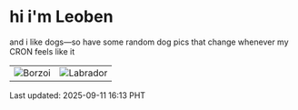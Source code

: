 # hi i'm Leoben

and i like dogs—so have some random dog pics that change whenever my CRON feels like it

|  |  |
|--------|----------|
| ![Borzoi](https://random-dog-vercel.vercel.app/api/random-borzoi?v=1757578410) | ![Labrador](https://random-dog-vercel.vercel.app/api/random-labrador?v=1757578410) |

Last updated: 2025-09-11 16:13 PHT

